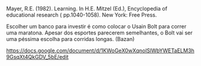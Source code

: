 Mayer, R.E. (1982). Learning. In H.E. Mitzel (Ed.), Encyclopedia of educational research ( pp.1040-1058). New York: Free Press.

Escolher um banco para investir é como colocar o Usain Bolt para correr uma maratona. Apesar dos esportes parecerem semelhantes, o Bolt vai ser uma péssima escolha para corridas longas. (Bazan)

https://docs.google.com/document/d/1KWoGeX0wXqnolSlWbYWETaELM3h9GsqXt4QkGDV_5bE/edit
